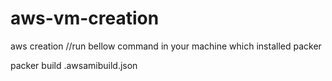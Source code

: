 # aws-vm-creation
aws creation
//run bellow command in your machine which installed packer

packer build .awsamibuild.json
